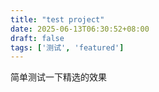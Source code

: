 ```yaml
---
title: "test project"
date: 2025-06-13T06:30:52+08:00
draft: false
tags: ['测试', 'featured']
---
```


简单测试一下精选的效果